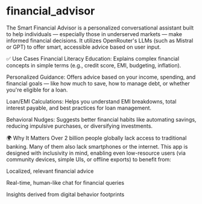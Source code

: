 # financial_advisor
The Smart Financial Advisor is a personalized conversational assistant built to help individuals — especially those in underserved markets — make informed financial decisions. It utilizes OpenRouter's LLMs (such as Mistral or GPT) to offer smart, accessible advice based on user input.

✅ Use Cases
Financial Literacy Education:
Explains complex financial concepts in simple terms (e.g., credit score, EMI, budgeting, inflation).

Personalized Guidance:
Offers advice based on your income, spending, and financial goals — like how much to save, how to manage debt, or whether you're eligible for a loan.

Loan/EMI Calculations:
Helps you understand EMI breakdowns, total interest payable, and best practices for loan management.

Behavioral Nudges:
Suggests better financial habits like automating savings, reducing impulsive purchases, or diversifying investments.

🌍 Why It Matters
Over 2 billion people globally lack access to traditional banking. Many of them also lack smartphones or the internet. This app is designed with inclusivity in mind, enabling even low-resource users (via community devices, simple UIs, or offline exports) to benefit from:

Localized, relevant financial advice

Real-time, human-like chat for financial queries

Insights derived from digital behavior footprints
